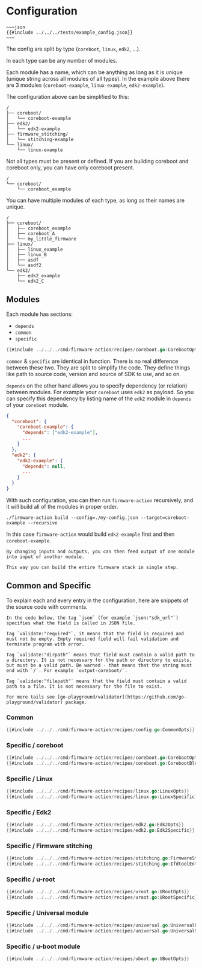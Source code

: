 # Configuration

```admonish example collapsible=true title="Example of JSON configuration file"
~~~json
{{#include ../../../tests/example_config.json}}
~~~
```

The config are split by type (`coreboot`, `linux`, `edk2`, ...).

In each type can be any number of modules.

Each module has a name, which can be anything as long as it is unique (unique string across all modules of all types). In the example above there are 3 modules (`coreboot-example`, `linux-example`, `edk2-example`).

The configuration above can be simplified to this:
```
/
├── coreboot/
│   └── coreboot-example
├── edk2/
│   └── edk2-example
├── firmware_stitching/
│   └── stitching-example
└── linux/
    └── linux-example
```

Not all types must be present or defined. If you are building coreboot and coreboot only, you can have only coreboot present.
```
/
└── coreboot/
    └── coreboot_example
```

You can have multiple modules of each type, as long as their names are unique.
```
/
├── coreboot/
│   ├── coreboot_example
│   ├── coreboot_A
│   └── my_little_firmware
├── linux/
│   ├── linux_example
│   ├── linux_B
│   ├── asdf
│   └── asdf2
└── edk2/
    ├── edk2_example
    └── edk2_C
```


## Modules

Each module has sections:
- `depends`
- `common`
- `specific`

```go
{{#include ../../../cmd/firmware-action/recipes/coreboot.go:CorebootOpts}}
```

`common` & `specific` are identical in function. There is no real difference between these two. They are split to simplify the code. They define things like path to source code, version and source of SDK to use, and so on.

`depends` on the other hand allows you to specify dependency (or relation) between modules. For example your `coreboot` uses `edk2` as payload. So you can specify this dependency by listing name of the `edk2` module in `depends` of your `coreboot` module.

```json
{
  "coreboot": {
    "coreboot-example": {
      "depends": ["edk2-example"],
      ...
    }
  },
  "edk2": {
    "edk2-example": {
      "depends": null,
      ...
    }
  }
}
```

With such configuration, you can then run `firmware-action` recursively, and it will build all of the modules in proper order.
```
./firmware-action build --config=./my-config.json --target=coreboot-example --recursive
```
In this case `firmware-action` would build `edk2-example` first and then `coreboot-example`.

```admonish tip
By changing inputs and outputs, you can then feed output of one module into input of another module.

This way you can build the entire firmware stack in single step.
```


## Common and Specific

To explain each and every entry in the configuration, here are snippets of the source code with comments.

```admonish info
In the code below, the tag `json` (for example `json:"sdk_url"`) specifies what the field is called in JSON file.

Tag `validate:"required"`, it means that the field is required and must not be empty. Empty required field will fail validation and terminate program with error.

Tag `validate:"dirpath"` means that field must contain a valid path to a directory. It is not necessary for the path or directory to exists, but must be a valid path. Be warned - that means that the string must end with `/`. For example `output-coreboot/`.

Tag `validate:"filepath"` means that the field must contain a valid path to a file. It is not necessary for the file to exist.

For more tails see [go-playground/validator](https://github.com/go-playground/validator) package.
```

### Common
```go
{{#include ../../../cmd/firmware-action/recipes/config.go:CommonOpts}}
```

### Specific / coreboot
```go
{{#include ../../../cmd/firmware-action/recipes/coreboot.go:CorebootOpts}}
{{#include ../../../cmd/firmware-action/recipes/coreboot.go:CorebootBlobs}}
```

### Specific / Linux
```go
{{#include ../../../cmd/firmware-action/recipes/linux.go:LinuxOpts}}
{{#include ../../../cmd/firmware-action/recipes/linux.go:LinuxSpecific}}
```

### Specific / Edk2
```go
{{#include ../../../cmd/firmware-action/recipes/edk2.go:Edk2Opts}}
{{#include ../../../cmd/firmware-action/recipes/edk2.go:Edk2Specific}}
```

### Specific / Firmware stitching
```go
{{#include ../../../cmd/firmware-action/recipes/stitching.go:FirmwareStitchingOpts}}
{{#include ../../../cmd/firmware-action/recipes/stitching.go:IfdtoolEntry}}
```

### Specific / u-root
```go
{{#include ../../../cmd/firmware-action/recipes/uroot.go:URootOpts}}
{{#include ../../../cmd/firmware-action/recipes/uroot.go:URootSpecific}}
```

### Specific / Universal module
```go
{{#include ../../../cmd/firmware-action/recipes/universal.go:UniversalOpts}}
{{#include ../../../cmd/firmware-action/recipes/universal.go:UniversalSpecific}}
```

### Specific / u-boot module
```go
{{#include ../../../cmd/firmware-action/recipes/uboot.go:UBootOpts}}
```
